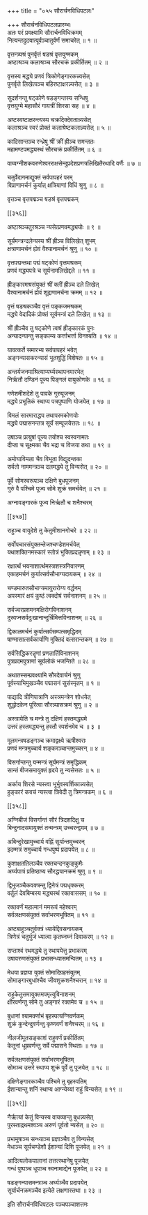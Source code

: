 +++
title = "०५५ सौरार्चनविधिपटलः"

+++
सौरार्चनविधिपटलप्रारम्भः  
अतः परं प्रवक्ष्यामि सौरार्चनविधिक्रमम्  
नित्यन्तदुदयात्पूर्वञ्चातुर्वर्णं समाचरेत् ॥ १ ॥


वृत्तन्त्र्यश्रं पुनर्वृत्तं षडश्रं वृत्तयुग्मकम्  
अष्टाश्रञ्च कलाश्रञ्च सौरचक्रं प्रकीर्तितम् ॥ २ ॥


वृत्तस्य मद्ध्ये प्रणवं त्रिकोणेङ्गारकन्न्यसेत्  
पुनर्वृत्ते लिखेत्पञ्च बहिरष्टाक्षरन्न्यसेत् ॥ ३ ॥


सुदर्शनन्तु षट्कोणे षडङ्गन्तस्य सन्धिषु  
वृत्तयुग्मे महासौरं गायत्रीं शिरसा सह ॥ ४ ॥


अष्टस्वष्टाक्षरन्त्यस्य चक्रदिक्देवतान्न्यसेत्  
कलाश्रञ्च स्वरं प्रोक्तं कलाश्रेष्टकलान्न्यसेत् ॥ ५ ॥


कादिसान्तञ्च रन्ध्रेषु श्रीं क्रीं ह्रीञ्च समन्ततः  
महामण्टपमद्ध्यस्थं सौरचक्रं प्रकीर्तितम् ॥ ६ ॥


वाय्वग्नीशकवरुणेश्वरराक्षसेन्दुप्रदेशप्रणत्रलिखितैरथादि वर्णैः ॥ ७ ॥


चतुर्वेदागमाद्युक्तं सर्वपापहरं परम्  
विप्राणामर्चनं कुर्यात् क्षत्रियाणां विधिं श्रुणु ॥ ८ ॥


वृत्तञ्च वृत्तपद्मञ्च षडश्रं वृत्तपद्मकम्  

[[३५६]]  

अष्टाश्रञ्चतुरश्रञ्च न्यसेत्प्रणवमद्ध्ययोः ॥ ९ ॥


सूर्यमन्त्रन्दलेन्यस्य श्रीं ह्रीञ्च विलिखेत् शुभम्  
क्षत्राणामर्चनं ह्येवं वैश्यानामर्चनं श्रुणु ॥ १० ॥


वृत्तपद्मन्तथा पद्मं षट्कोणं वृत्तमश्रकम्  
प्रणवं मद्ध्यपत्रे च सूर्यनामलिखेद्दले ॥ ११ ॥


ह्रीङ्कारमश्रसंयुक्तं श्रीं क्लीं ह्रीञ्च दले लिखेत्  
वैश्यानामर्चनं ह्येवं शूद्राणामर्चना क्रमम् ॥ १२ ॥


वृत्तं षडश्रकञ्चैव वृत्तं पङ्कजमश्रकम्  
मद्ध्ये वेदादिकं प्रोक्तं सूर्यमन्त्रं दले लिखेत् ॥ १३ ॥


श्रीं ह्रीञ्चैव तु षट्कोणे त्वश्रं ह्रीङ्कारकं पुनः  
अन्यादन्यान्तु सङ्कल्प्य कर्त्ताभर्त्ता विनश्यति ॥ १४ ॥


यावत्कर्ते समारभ्य सर्वपापहरं भवेत्  
अङ्गन्यासकरन्यासं भूतशुद्धिं विशेषतः ॥ १५ ॥


अन्तर्यजनमाश्रित्याप्यर्घ्यस्थापनमारभेत्  
निर्ऋतौ दण्डिनं पूज्य पिङ्गलं वायुकोणके ॥ १६ ॥


गणेशमीशदेशे तु पावके गुरुपूजनम्  
मद्ध्ये प्रभूतिकं स्थाप्य पत्रपुष्पाणि योजयेत् ॥ १७ ॥


विमलं सारमाराद्ध्य तथापरमकोणयोः  
मद्ध्ये पद्मासनन्तत्र सूर्यं सम्पूजयेत्ततः ॥ १८ ॥


उषाञ्च प्रत्युषां पूज्य तयोश्च स्वस्वनामतः  
दीप्ता च सूक्ष्मका चैव भद्रा च विजया तथा ॥ १९ ॥


अमोघाविमला चैव विभूता विद्युदन्तका  
सर्वतो नाममन्त्रञ्च दलमद्ध्ये तु विन्यसेत् ॥ २० ॥


पूर्वे सोमस्वरूपञ्च दक्षिणे बुधपूजनम्  
गुरुं वै पश्चिमे पूज्य सोमे शुक्रं समर्चयेत् ॥ २१ ॥


अग्नावङ्गारकं पूज्य निर्ऋतौ च शनैश्चरम्  

[[३५७]]  

राहुञ्च वायुदेशे तु केतुमीशानगोचरे ॥ २२ ॥


सर्वोपचारसंयुक्तन्तेजश्चण्डेशमर्चयेत्  
यथाशक्तिनमस्कारं स्तोत्रं भुक्तिप्रदन्नृणाम् ॥ २३ ॥


रक्षार्त्थं भयनाशार्त्थमस्त्रशस्त्रनिवारणम्  
एकाहमर्चनं कुर्यात्सर्वसौभाग्यदायकम् ॥ २४ ॥


चण्डमारुतसौभाग्यमायुरारोग्य वर्द्धनम्  
अपस्मारं क्षयं कुष्ठं त्वक्दोषं सर्वनाशनम् ॥ २५ ॥


सर्वज्वरप्रशमनमक्षिरोगविनाशनम्  
दुस्वप्नसर्वदुःखानान्दुर्न्निमित्तविनाशनम् ॥ २६ ॥


द्विकालमर्चनं कुर्यात्सर्वसम्पत्समृद्धिदम्  
षाण्मासात्सर्वकार्याणि मुक्तिदं वत्सरान्तकम् ॥ २७ ॥


सर्वसिद्धिकरन्नॄणां प्रणतार्तिविनाशनम्  
पुत्रप्रदमपुत्राणां सूर्यलोकं भजन्तिते ॥ २८ ॥


अथातस्सम्प्रवक्ष्यामि सौरदेवार्चनं श्रुणु  
पूर्वस्याभिमुखञ्चैव पद्मासनं सुसंस्मृतम् ॥ १ ॥


पाद्यादि त्रीणिपात्राणि अस्त्रमन्त्रेण शोधयेत्  
शुद्धोदकेन पूरित्वा सौरन्न्यासक्रमं श्रुणु ॥ २ ॥


अस्त्रायेति च मन्त्रे तु दक्षिणं हस्तमद्ध्यमे  
उत्तरं हस्तमद्ध्यन्तु हस्तौ स्पर्शनमेव च ॥ ३ ॥


मूलमन्त्रषडङ्गञ्च क्रमाद्वक्ष्ये ऋषीश्वराः  
प्रणवं मन्त्रमुच्चार्य शङ्करञ्चान्तमुच्चरन् ॥ ४ ॥


विसर्गान्तन्तु यन्मन्त्रं सूर्यमन्त्रं समृद्धिकम्  
सान्तं बीजसमायुक्तं हृदये तु न्यसेत्ततः ॥ ५ ॥


अर्काय शिरसे न्यस्त्वा भूर्भुवस्पर्शिकान्न्यसेत्  
हुङ्कारं कवचं न्यस्त्वा त्रिवेदी तु त्रिमन्त्रकम् ॥ ६ ॥



[[३५८]]  

अग्निबीजं विसर्गान्तं सौरं त्रिदशदिक्षु च  
बिन्दुनादसमायुक्तं तन्मन्त्रम् उच्चरन्द्वयम् ॥ ७ ॥


अबिन्दुरेखामुच्चार्य वह्निं सूर्यान्तमुच्चरन्  
इदम्मत्रं समुच्चार्य गन्धपुष्पं प्रदापयेत् ॥ ८ ॥


कुशाक्षततिलञ्चैव रक्तचन्दनकुङ्कुमैः  
अर्घ्यपात्रं प्रतिष्ठाप्य सौरद्ध्यानक्रमं श्रुणु ॥ ९ ॥


द्विभुजञ्चैकवक्त्रन्तु द्विनेत्रं पद्मधृक्करम्  
वर्तुलं देवबिम्बस्य मद्ध्यस्थं रक्तवाससम् ॥ १० ॥


रक्तवर्णं महात्मानं ममरूपं महेश्वरम्  
सर्वलक्षणसंयुक्तं सर्वाभरणभूषितम् ॥ ११ ॥


अष्टबाहुञ्चतुर्वक्त्रं ध्यायेद्दिवसनायकम्  
त्रिणेत्रं चतुर्भुजं ध्यात्वा कृतघ्नघ्नं दिवाकरम् ॥ १२ ॥


सप्ताश्वं रथमद्ध्ये तु स्थापयेत्तु प्रभाकरम्  
उषावरुणसंयुक्तं प्रभासन्ध्यासमन्वितम् ॥ १३ ॥


मेधया प्रज्ञया युक्तं सोमादिग्रहसंयुतम्  
सोमाङ्गारबुधांश्चैव जीवशुक्रशनैश्चरान् ॥ १४ ॥


राहुकेतुसमायुक्तमपमृत्युविनाशनम्  
क्षीरवर्णन्तु सोमे तु अङ्गारं रक्तमेव च ॥ १५ ॥


बुधानां श्यामवर्णाभं बृहस्पत्यग्निवर्णकम्  
शुक्रं कुन्देन्दुवर्णन्तु कृष्णवर्णं शनैश्चरम् ॥ १६ ॥


नीलजीमूतसङ्काशं राहुवर्णं प्रकीर्तितम्  
केतूनां धूम्रवर्णन्तु सर्वे पद्मासने स्थिताः ॥ १७ ॥


सर्वलक्षणसंयुक्तं सर्वाभरणभूषितम्  
सोमञ्च उत्तरे स्थाप्य शुक्रं पूर्वे तु पूजयेत् ॥ १८ ॥


दक्षिणेङ्गारकञ्चैव पश्चिमे तु बृहस्पतिम्  
ईशान्यान्तु शनिं स्थाप्य आग्न्येय्यां राहुं विन्यसेत् ॥ १९ ॥



[[३५९]]  

नैर्ऋत्यां केतुं विन्यस्य वायव्यान्तु बुधन्न्यसेत्  
पुरस्ताद्रथमश्वञ्च अरुणं पूर्वतो न्यसेत् ॥ २० ॥


प्रभामुषाञ्च सन्ध्याञ्च प्रज्ञाञ्चैव तु विन्यसेत्  
मेधाञ्च सूर्यचण्डेशौ ईशान्यां दिशि पूजयेत् ॥ २१ ॥


आदित्यलोकपालानां तत्तत्स्थानेषु पूजयेत्  
गन्धं पुष्पञ्च धूपञ्च स्वनामाद्येन पूजयेत् ॥ २२ ॥


षडङ्गन्यासमन्त्रञ्च अर्घ्यञ्चैव प्रदापयेत्  
सूर्यार्चनक्रमञ्चैव इत्येते लक्षणास्तथा ॥ २३ ॥


इति सौरार्चनविधिपटलः पञ्चपञ्चाशत्तमः  
